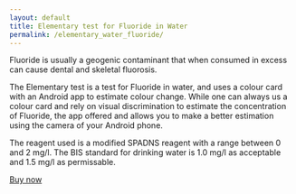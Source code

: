 ```yaml
---
layout: default
title: Elementary test for Fluoride in Water
permalink: /elementary_water_fluoride/
---
```

Fluoride is usually a geogenic contaminant that when consumed in excess can cause dental and skeletal fluorosis.

The Elementary test is a test for Fluoride in water, and uses a colour card with an Android app to estimate colour change. While one can always us a colour card and rely on visual discrimination to estimate the concentration of Fluoride, the app offered and allows you to make a better estimation using the camera of your Android phone.

The reagent used is a modified SPADNS reagent with a range between 0 and 2 mg/l. The BIS standard for drinking water is 1.0 mg/l as acceptable and 1.5 mg/l as permissable.

<a href="https://www.shop.hueristicdevices.com/product-page/elementary-water-fluoride" class="btn btn-primary">Buy now</a>